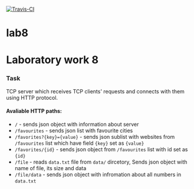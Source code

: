 [![Travis-CI][travis-badge]][travis-builds]

[travis-badge]: https://travis-ci.org/NastyaKorkishko/libprogbase.svg?branch=master
[travis-builds]: https://travis-ci.org/NastyaKorkishko/libprogbase/builds

# lab8

# Laboratory work 8
### Task
TCP server which receives TCP clients' requests and connects with them using HTTP protocol.
#### Avaliable HTTP paths:
* `/` - sends json object with information about server
* `/favourites` - sends json list with favourite cities
* `/favorites?{key}={value}` - sends json sublist with websites from `/favourites` list which have field `{key}` set as `{value}`
* `/favorites/{id}` - sends json object from `/favourites` list with id set as `{id}`
* `/file` - reads `data.txt` file from `data/` dircetory, Sends json object with name of file, its size and data
* `/file/data` - sends json object with infromation about all numbers in `data.txt`
